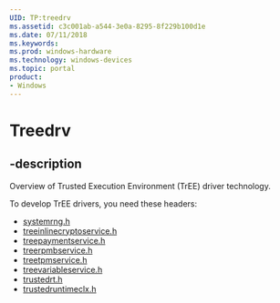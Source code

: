 ```yaml
---
UID: TP:treedrv
ms.assetid: c3c001ab-a544-3e0a-8295-8f229b100d1e
ms.date: 07/11/2018
ms.keywords: 
ms.prod: windows-hardware
ms.technology: windows-devices
ms.topic: portal
product:
- Windows
---
```


# Treedrv

## -description

Overview of Trusted Execution Environment (TrEE) driver technology.

To develop TrEE drivers, you need these headers:

 * [systemrng.h](..\systemrng\index.md)
 * [treeinlinecryptoservice.h](..\treeinlinecryptoservice\index.md)
 * [treepaymentservice.h](..\treepaymentservice\index.md)
 * [treerpmbservice.h](..\treerpmbservice\index.md)
 * [treetpmservice.h](..\treetpmservice\index.md)
 * [treevariableservice.h](..\treevariableservice\index.md)
 * [trustedrt.h](..\trustedrt\index.md)
 * [trustedruntimeclx.h](..\trustedruntimeclx\index.md)


